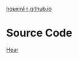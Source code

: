 [houxinlin.github.io](https://houxinlin.github.io/)

# Source Code

[Hear](https://github.com/houxinlin/cool-request-doc)
